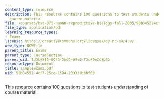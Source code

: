 ```yaml
---
content_type: resource
description: This resource contains 100 questions to test students understanding of
  course material.
file: /courses/hst-071-human-reproductive-biology-fall-2005/90b045524cf725ce1594233339c8bf03_sampleexam2.pdf
file_type: application/pdf
learning_resource_types:
- Exams
license: https://creativecommons.org/licenses/by-nc-sa/4.0/
ocw_type: OCWFile
parent_title: Exams
parent_type: CourseSection
parent_uid: 1d3b6993-00f3-3bd8-69e2-73c49e2d4b93
resourcetype: Document
title: sampleexam2.pdf
uid: 90b04552-4cf7-25ce-1594-233339c8bf03
---
```

This resource contains 100 questions to test students understanding of course material.